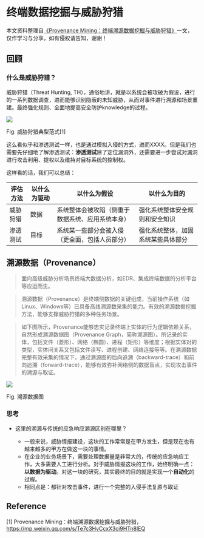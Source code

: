 # 终端数据挖掘与威胁狩猎

本文资料整理自[《Provenance Mining：终端溯源数据挖掘与威胁狩猎》](https://mp.weixin.qq.com/s/Te7c3HvCcxX3ci9HTn8lEQ)一文，仅作学习与分享，如有侵权请告知，谢谢！



## 回顾

### 什么是威胁狩猎？

威胁狩猎（Threat Hunting, TH），通俗地讲，就是以系统会被攻破为假设，进行的一系列数据调查，进而能够识别隐蔽的未知威胁，从而对事件进行溯源和场景重建。最终强化规则、全面地提高安全防护knowledge的过程。

![](https://image-host-toky.oss-cn-shanghai.aliyuncs.com/20200416141423.png)

Fig. 威胁狩猎典型范式[1]



这么看似乎和渗透测试一样，也是通过模拟入侵的方式，进而XXXX。但是我们也需要先仔细地了解渗透测试：**渗透测试**除了定位漏洞外，还需要进一步尝试对漏洞进行攻击利用、提权以及维持对目标系统的控制权。

这样看的话，我们可以总结：

| 评估方法 | 以什么为驱动 | 以什么为假设                                     | 以什么为目的                       |
| -------- | ------------ | ------------------------------------------------ | ---------------------------------- |
| 威胁狩猎 | 数据         | 系统整体会被攻陷（侧重于数据系统、应用系统本身） | 强化系统整体安全规则和安全知识     |
| 渗透测试 | 目标         | 系统某一些部分会被入侵（更全面，包括人员部分）   | 强化系统整体，加固系统某些具体部分 |



## 溯源数据（Provenance）

> 面向高级威胁分析场景终端大数据分析，如EDR、集成终端数据的分析平台等应运而生。

> 溯源数据（Provenance）是终端侧数据的关键组成，当前操作系统（如Linux、Windows等）已具备高线溯源数采集的能力。有效的溯源数据挖掘方法，能够支撑威胁狩猎的多种任务场景。

> 如下图所示，Provenance能够忠实记录终端上实体的行为逻辑依赖关系，自然形成溯源数据图（Provenance Graph，简称溯源图）。所记录的实体，包括文件（菱形）、网络（椭圆）、进程（矩形）等维度；根据实体对的类型，实体间关系又包括文件读写、进程创建、网络连接等等。在溯源数据完整有效采集的情况下，通过溯源图的后向追溯（backward-trace）和前向追溯（forward-trace），能够有效弥补网络侧的数据盲点，实现攻击事件的溯源与取证。

![](https://image-host-toky.oss-cn-shanghai.aliyuncs.com/20200416141348.png)

Fig. 溯源数据图



### 思考

- 这里的溯源与传统的应急响应溯源区别在哪里？

  - 一般来说，威胁情报建设，这块的工作常常是在甲方发生，但是现在也有越来越多的甲方在做这一块的事情。
  - 在企业的业务场景下，需要处理数据量是非常大的，传统的应急响应工作，大多需要人工进行分析。对于威胁情报这块的工作，始终明确一点：**以数据为驱动**。对这一块的研究，其实最终的目的就是实现一个**自动化**的过程。
  - 相同点是：都针对攻击事件，进行一个完整的入侵手法复原与取证







## Reference

[1] Provenance Mining：终端溯源数据挖掘与威胁狩猎，https://mp.weixin.qq.com/s/Te7c3HvCcxX3ci9HTn8lEQ

